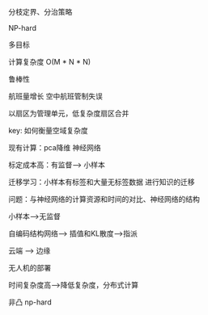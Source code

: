 分枝定界、分治策略

NP-hard

多目标

计算复杂度 O(M * N * N)

鲁棒性





航班量增长
空中航班管制失误

以扇区为管理单元，低复杂度扇区合并 

key: 如何衡量空域复杂度

现有计算：pca降维 神经网络

标定成本高：有监督——> 小样本

迁移学习：小样本有标签和大量无标签数据 进行知识的迁移

问题：与神经网络的计算资源和时间的对比、神经网络的结构

小样本——>无监督

自编码结构网络——> 插值和KL散度——>指派







云端 ——> 边缘

无人机的部署

时间复杂度高——>降低复杂度，分布式计算

非凸 np-hard







